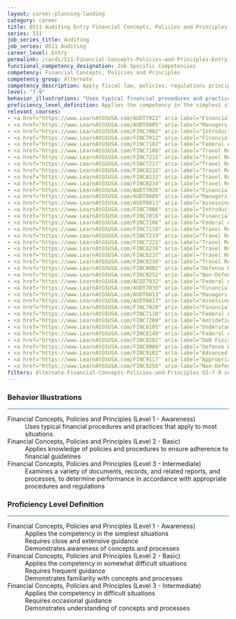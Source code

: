 ```yaml
---
layout: career-planning-landing
category: career
title: 0511 Auditing Entry Financial Concepts, Policies and Principles
series: 511
job_series_title: Auditing
job_series: 0511 Auditing
career_level: Entry
permalink: /cards/511-Financial-Concepts-Policies-and-Principles-Entry
functional_competency_designation: Job Specific Competencies
competency: Financial Concepts, Policies and Principles
competency_group: Alternate
competency_description: Apply fiscal law, policies, regulations principles, standards, and procedures to financial management activities
level: "7-9"
behavior_illustrations: "Uses typical financial procedures and practices that apply to most situations ? Applies knowledge of policies and procedures to ensure adherence to financial guidelines ? Examines a variety of documents, records, and related reports, and processes, to determine performance in accordance with appropriate procedures and regulations"
proficiency_level_definition: Applies the competency in the simplest situations ? Requires close and extensive guidance ? Demonstrates awareness of concepts and processes ? Applies the competency in somewhat difficult situations ? Requires frequent guidance ? Demonstrates familiarity with concepts and processes  ? Applies the competency in difficult situations ? Requires occasional guidance ? Demonstrates understanding of concepts and processes
relevant_courses: 
- <a href="https://www.LearnAtGSUSA.com/AUDT7022" aria-label="Financial Management Bootcamp for Federal Auditors (AUDT7020), GSU - https://www.LearnAtGSUSA.com/AUDT7022">Financial Management Bootcamp for Federal Auditors (AUDT7020), GSU</a>
- <a href="https://www.LearnAtGSUSA.com/AUDT8005" aria-label="Managers and Auditors Roles in Assessing Internal Controls (AUDT8003), GSU - https://www.LearnAtGSUSA.com/AUDT8005">Managers and Auditors Roles in Assessing Internal Controls (AUDT8003), GSU</a>
- <a href="https://www.LearnAtGSUSA.com/FINC7002" aria-label="Introduction to Financial Management (FINC7000), GSU - https://www.LearnAtGSUSA.com/FINC7002">Introduction to Financial Management (FINC7000), GSU</a>
- <a href="https://www.LearnAtGSUSA.com/FINC7012" aria-label="Financial Management Bootcamp for New Federal Managers (FINC7010), GSU - https://www.LearnAtGSUSA.com/FINC7012">Financial Management Bootcamp for New Federal Managers (FINC7010), GSU</a>
- <a href="https://www.LearnAtGSUSA.com/FINC7102" aria-label="Federal Appropriations Law (FINC7100), GSU - https://www.LearnAtGSUSA.com/FINC7102">Federal Appropriations Law (FINC7100), GSU</a>
- <a href="https://www.LearnAtGSUSA.com/FINC7106" aria-label="Travel Regulations for Non-Defense Agencies, FTR (PCS Only) (FINC7104), GSU - https://www.LearnAtGSUSA.com/FINC7106">Travel Regulations for Non-Defense Agencies, FTR (PCS Only) (FINC7104), GSU</a>
- <a href="https://www.LearnAtGSUSA.com/FINC7215" aria-label="Travel Regulations for Non-Defense Agencies, FTR (TDY Only) (FINC7213), GSU - https://www.LearnAtGSUSA.com/FINC7215">Travel Regulations for Non-Defense Agencies, FTR (TDY Only) (FINC7213), GSU</a>
- <a href="https://www.LearnAtGSUSA.com/FINC7217" aria-label="Travel Regulations for Defense Agencies, JTR (TDY Only) (FINC7215), GSU - https://www.LearnAtGSUSA.com/FINC7217">Travel Regulations for Defense Agencies, JTR (TDY Only) (FINC7215), GSU</a>
- <a href="https://www.LearnAtGSUSA.com/FINC8232" aria-label="Travel Regulations for Defense Agencies, JTR (PCS Only) (FINC8230), GSU - https://www.LearnAtGSUSA.com/FINC8232">Travel Regulations for Defense Agencies, JTR (PCS Only) (FINC8230), GSU</a>
- <a href="https://www.LearnAtGSUSA.com/FINC8233" aria-label="Travel Regulations for Defense Agencies, JTR (TDY and PCS) (FINC8231), GSU - https://www.LearnAtGSUSA.com/FINC8233">Travel Regulations for Defense Agencies, JTR (TDY and PCS) (FINC8231), GSU</a>
- <a href="https://www.LearnAtGSUSA.com/FINC8234" aria-label="Travel Regulations for Non-Defense Agencies, FTR (TDY and PCS) (FINC8232), GSU - https://www.LearnAtGSUSA.com/FINC8234">Travel Regulations for Non-Defense Agencies, FTR (TDY and PCS) (FINC8232), GSU</a>
- <a href="https://www.LearnAtGSUSA.com/AUDT7026" aria-label="Financial Management Bootcamp for Federal Auditors (AUDT7020), GSU - https://www.LearnAtGSUSA.com/AUDT7026">Financial Management Bootcamp for Federal Auditors (AUDT7020), GSU</a>
- <a href="https://www.LearnAtGSUSA.com/AUDT8009" aria-label="Managers and Auditors Roles in Assessing Internal Controls (AUDT8003), GSU - https://www.LearnAtGSUSA.com/AUDT8009">Managers and Auditors Roles in Assessing Internal Controls (AUDT8003), GSU</a>
- <a href="https://www.LearnAtGSUSA.com/AUDT8813" aria-label="Assessing Financial Related Activities and Controls (AUDT8811), GSU - https://www.LearnAtGSUSA.com/AUDT8813">Assessing Financial Related Activities and Controls (AUDT8811), GSU</a>
- <a href="https://www.LearnAtGSUSA.com/FINC7006" aria-label="Introduction to Financial Management (FINC7000), GSU - https://www.LearnAtGSUSA.com/FINC7006">Introduction to Financial Management (FINC7000), GSU</a>
- <a href="https://www.LearnAtGSUSA.com/FINC7016" aria-label="Financial Management Bootcamp for New Federal Managers (FINC7010), GSU - https://www.LearnAtGSUSA.com/FINC7016">Financial Management Bootcamp for New Federal Managers (FINC7010), GSU</a>
- <a href="https://www.LearnAtGSUSA.com/FINC7106" aria-label="Federal Appropriations Law (FINC7100), GSU - https://www.LearnAtGSUSA.com/FINC7106">Federal Appropriations Law (FINC7100), GSU</a>
- <a href="https://www.LearnAtGSUSA.com/FINC7110" aria-label="Travel Regulations for Non-Defense Agencies, FTR (PCS Only) (FINC7104), GSU - https://www.LearnAtGSUSA.com/FINC7110">Travel Regulations for Non-Defense Agencies, FTR (PCS Only) (FINC7104), GSU</a>
- <a href="https://www.LearnAtGSUSA.com/FINC7219" aria-label="Travel Regulations for Non-Defense Agencies, FTR (TDY Only) (FINC7213), GSU - https://www.LearnAtGSUSA.com/FINC7219">Travel Regulations for Non-Defense Agencies, FTR (TDY Only) (FINC7213), GSU</a>
- <a href="https://www.LearnAtGSUSA.com/FINC7221" aria-label="Travel Regulations for Defense Agencies, JTR (TDY Only) (FINC7215), GSU - https://www.LearnAtGSUSA.com/FINC7221">Travel Regulations for Defense Agencies, JTR (TDY Only) (FINC7215), GSU</a>
- <a href="https://www.LearnAtGSUSA.com/FINC8236" aria-label="Travel Regulations for Defense Agencies, JTR (PCS Only) (FINC8230), GSU - https://www.LearnAtGSUSA.com/FINC8236">Travel Regulations for Defense Agencies, JTR (PCS Only) (FINC8230), GSU</a>
- <a href="https://www.LearnAtGSUSA.com/FINC8237" aria-label="Travel Regulations for Defense Agencies, JTR (TDY and PCS) (FINC8231), GSU - https://www.LearnAtGSUSA.com/FINC8237">Travel Regulations for Defense Agencies, JTR (TDY and PCS) (FINC8231), GSU</a>
- <a href="https://www.LearnAtGSUSA.com/FINC8238" aria-label="Travel Regulations for Non-Defense Agencies, FTR (TDY and PCS) (FINC8232), GSU - https://www.LearnAtGSUSA.com/FINC8238">Travel Regulations for Non-Defense Agencies, FTR (TDY and PCS) (FINC8232), GSU</a>
- <a href="https://www.LearnAtGSUSA.com/FINC9002" aria-label="Defense Working Capital Funds (FINC9000), GSU - https://www.LearnAtGSUSA.com/FINC9002">Defense Working Capital Funds (FINC9000), GSU</a>
- <a href="https://www.LearnAtGSUSA.com/FINC9252" aria-label="Non-Defense Working Capital Funds (FINC9250), GSU - https://www.LearnAtGSUSA.com/FINC9252">Non-Defense Working Capital Funds (FINC9250), GSU</a>
- <a href="https://www.LearnAtGSUSA.com/ACQI7032" aria-label="Federal Appropriations Law for Acquisition Professionals (ACQI7030), GSU - https://www.LearnAtGSUSA.com/ACQI7032">Federal Appropriations Law for Acquisition Professionals (ACQI7030), GSU</a>
- <a href="https://www.LearnAtGSUSA.com/AUDT7030" aria-label="Financial Management Bootcamp for Federal Auditors (AUDT7020), GSU - https://www.LearnAtGSUSA.com/AUDT7030">Financial Management Bootcamp for Federal Auditors (AUDT7020), GSU</a>
- <a href="https://www.LearnAtGSUSA.com/AUDT8013" aria-label="Managers and Auditors Roles in Assessing Internal Controls (AUDT8003), GSU - https://www.LearnAtGSUSA.com/AUDT8013">Managers and Auditors Roles in Assessing Internal Controls (AUDT8003), GSU</a>
- <a href="https://www.LearnAtGSUSA.com/AUDT8817" aria-label="Assessing Financial Related Activities and Controls (AUDT8811), GSU - https://www.LearnAtGSUSA.com/AUDT8817">Assessing Financial Related Activities and Controls (AUDT8811), GSU</a>
- <a href="https://www.LearnAtGSUSA.com/FINC7020" aria-label="Financial Management Bootcamp for New Federal Managers (FINC7010), GSU - https://www.LearnAtGSUSA.com/FINC7020">Financial Management Bootcamp for New Federal Managers (FINC7010), GSU</a>
- <a href="https://www.LearnAtGSUSA.com/FINC7110" aria-label="Federal Appropriations Law (FINC7100), GSU - https://www.LearnAtGSUSA.com/FINC7110">Federal Appropriations Law (FINC7100), GSU</a>
- <a href="https://www.LearnAtGSUSA.com/FINC7209" aria-label="Antideficiency Act (FINC7207), GSU - https://www.LearnAtGSUSA.com/FINC7209">Antideficiency Act (FINC7207), GSU</a>
- <a href="https://www.LearnAtGSUSA.com/FINC8105" aria-label="Understanding Federal Financial Statements (FINC8103), GSU - https://www.LearnAtGSUSA.com/FINC8105">Understanding Federal Financial Statements (FINC8103), GSU</a>
- <a href="https://www.LearnAtGSUSA.com/FINC8149" aria-label="Federal Appropriations Law Refresher and Update (FINC8147), GSU - https://www.LearnAtGSUSA.com/FINC8149">Federal Appropriations Law Refresher and Update (FINC8147), GSU</a>
- <a href="https://www.LearnAtGSUSA.com/FINC8202" aria-label="DoD Fiscal Law Principles (FINC8200), GSU - https://www.LearnAtGSUSA.com/FINC8202">DoD Fiscal Law Principles (FINC8200), GSU</a>
- <a href="https://www.LearnAtGSUSA.com/FINC9006" aria-label="Defense Working Capital Funds (FINC9000), GSU - https://www.LearnAtGSUSA.com/FINC9006">Defense Working Capital Funds (FINC9000), GSU</a>
- <a href="https://www.LearnAtGSUSA.com/FINC9102" aria-label="Advanced Appropriations Law (FINC9100), GSU - https://www.LearnAtGSUSA.com/FINC9102">Advanced Appropriations Law (FINC9100), GSU</a>
- <a href="https://www.LearnAtGSUSA.com/FINC9117" aria-label="Appropriations Law for Reimbursements, Revolving Funds and User Fees (FINC9115), GSU - https://www.LearnAtGSUSA.com/FINC9117">Appropriations Law for Reimbursements, Revolving Funds and User Fees (FINC9115), GSU</a>
- <a href="https://www.LearnAtGSUSA.com/FINC9256" aria-label="Non-Defense Working Capital Funds (FINC9250), GSU - https://www.LearnAtGSUSA.com/FINC9256">Non-Defense Working Capital Funds (FINC9250), GSU</a>
filters: Alternate-Financial-Concepts-Policies-and-Principles GS-7-9 series-0511
---
```


<div class="desktop:grid-col-6 margin-y-3">
  <div class="border-top-2 bg-white padding-3 shadow-5 height-full members-hover border-1px button-border border-top-blue radius-lg card-text-color">
    <h3>Behavior Illustrations</h3>
    <hr style="background-color: #1b74e0 !important;"/>
    <dl class="text-base card-content-color"><dt>Financial Concepts, Policies and Principles (Level 1 - Awareness)</dt><dd>Uses typical financial procedures and practices that apply to most situations</dd><dt>Financial Concepts, Policies and Principles (Level 2 - Basic)</dt><dd>Applies knowledge of policies and procedures to ensure adherence to financial guidelines</dd><dt>Financial Concepts, Policies and Principles (Level 3 - Intermediate)</dt><dd>Examines a variety of documents, records, and related reports, and processes, to determine performance in accordance with appropriate procedures and regulations</dd></dl>
  </div>
</div>
<div class="desktop:grid-col-6 margin-y-3">
  <div class="border-top-2 bg-white padding-3 shadow-5 height-full members-hover border-1px button-border border-top-blue radius-lg card-text-color">
    <h3>Proficiency Level Definition</h3>
     <hr style="background-color: #1b74e0 !important;"/>
    <dl class="text-base card-content-color"><dt>Financial Concepts, Policies and Principles (Level 1 - Awareness)</dt><dd>Applies the competency in the simplest situations </dd><dd> Requires close and extensive guidance </dd><dd> Demonstrates awareness of concepts and processes</dd><dt>Financial Concepts, Policies and Principles (Level 2 - Basic)</dt><dd>Applies the competency in somewhat difficult situations </dd><dd> Requires frequent guidance </dd><dd> Demonstrates familiarity with concepts and processes </dd><dt>Financial Concepts, Policies and Principles (Level 3 - Intermediate)</dt><dd>Applies the competency in difficult situations </dd><dd> Requires occasional guidance </dd><dd> Demonstrates understanding of concepts and processes</dd></dl>
  </div>
</div>